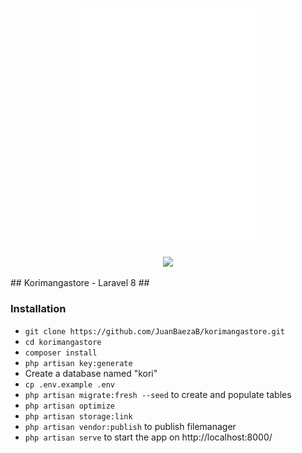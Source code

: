 <p align="center"><a href="http://168.232.165.28/" target="_blank"><img src="/public/media/logo/logo2.png" width="300"></a></p>
<p align="center"><a href="https://laravel.com" target="_blank"><img src="https://raw.githubusercontent.com/laravel/art/master/logo-lockup/5%20SVG/2%20CMYK/1%20Full%20Color/laravel-logolockup-cmyk-red.svg" width="200"></a></p>
## Korimangastore - Laravel 8 ##

### Installation ###

* `git clone https://github.com/JuanBaezaB/korimangastore.git`
* `cd korimangastore`
* `composer install`
* `php artisan key:generate`
* Create a database named "kori"
* `cp .env.example .env`
* `php artisan migrate:fresh --seed` to create and populate tables
* `php artisan optimize`
* `php artisan storage:link`
* `php artisan vendor:publish` to publish filemanager
* `php artisan serve` to start the app on http://localhost:8000/


